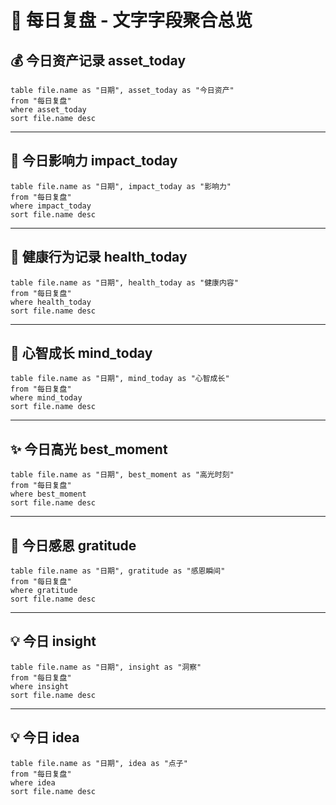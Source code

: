 # 📝 每日复盘 - 文字字段聚合总览

## 💰 今日资产记录 asset_today

```dataview
table file.name as "日期", asset_today as "今日资产"
from "每日复盘"
where asset_today
sort file.name desc
```

---

## 🌟 今日影响力 impact_today

```dataview
table file.name as "日期", impact_today as "影响力"
from "每日复盘"
where impact_today
sort file.name desc
```

---

## 🧘 健康行为记录 health_today

```dataview
table file.name as "日期", health_today as "健康内容"
from "每日复盘"
where health_today
sort file.name desc
```

---

## 🧠 心智成长 mind_today

```dataview
table file.name as "日期", mind_today as "心智成长"
from "每日复盘"
where mind_today
sort file.name desc
```

---

## ✨ 今日高光 best_moment

```dataview
table file.name as "日期", best_moment as "高光时刻"
from "每日复盘"
where best_moment
sort file.name desc
```

---

## 🙏 今日感恩 gratitude

```dataview
table file.name as "日期", gratitude as "感恩瞬间"
from "每日复盘"
where gratitude
sort file.name desc
```

---

## 💡 今日 insight
```dataview
table file.name as "日期", insight as "洞察"
from "每日复盘"
where insight
sort file.name desc
```


---

## 💡 今日 idea
```dataview
table file.name as "日期", idea as "点子"
from "每日复盘"
where idea
sort file.name desc
```